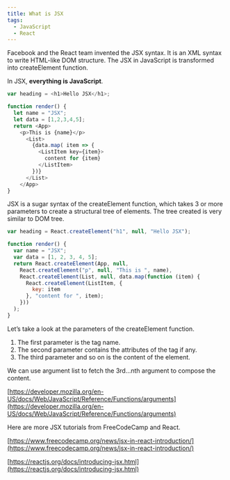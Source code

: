 ```yaml
---
title: What is JSX
tags:
  - JavaScript
  - React
---
```




Facebook and the React team invented the JSX syntax. It is an XML syntax to write HTML-like DOM structure. The JSX in JavaScript is transformed into createElement function.

In JSX, **everything is JavaScript**.


```js
var heading = <h1>Hello JSX</h1>;

function render() {
  let name = "JSX";
  let data = [1,2,3,4,5];
  return <App>
    <p>This is {name}</p>
      <List>
        {data.map( item => {
          <ListItem key={item}>
            content for {item}
          </ListItem>
        })}
      </List>
    </App>
}
```


JSX is a sugar syntax of the createElement function, which takes 3 or more parameters to create a structural tree of elements. The tree created is very similar to DOM tree.


```js
var heading = React.createElement("h1", null, "Hello JSX");

function render() {
  var name = "JSX";
  var data = [1, 2, 3, 4, 5];
  return React.createElement(App, null, 
    React.createElement("p", null, "This is ", name),
    React.createElement(List, null, data.map(function (item) {
      React.createElement(ListItem, {
        key: item
      }, "content for ", item);
    }))
  );
}
```


Let’s take a look at the parameters of the createElement function.

1. The first parameter is the tag name.
2. The second parameter contains the attributes of the tag if any.
3. The third parameter and so on is the content of the element.

We can use argument list to fetch the 3rd...nth argument to compose the content.

[https://developer.mozilla.org/en-US/docs/Web/JavaScript/Reference/Functions/arguments](https://developer.mozilla.org/en-US/docs/Web/JavaScript/Reference/Functions/arguments)

Here are more JSX tutorials from FreeCodeCamp and React.

[https://www.freecodecamp.org/news/jsx-in-react-introduction/](https://www.freecodecamp.org/news/jsx-in-react-introduction/)

[https://reactjs.org/docs/introducing-jsx.html](https://reactjs.org/docs/introducing-jsx.html)